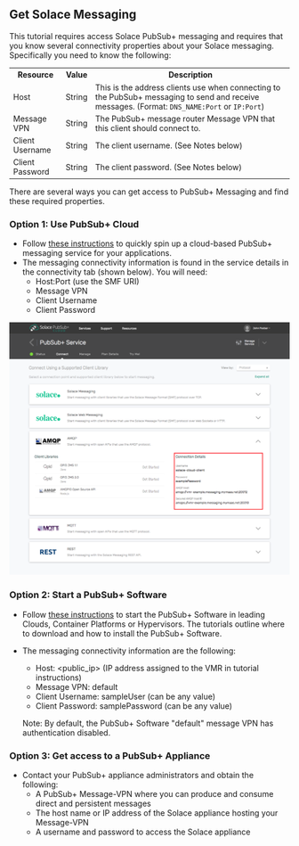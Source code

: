 
## Get Solace Messaging

This tutorial requires access Solace PubSub+ messaging and requires that you know several connectivity properties about your Solace messaging. Specifically you need to know the following:

<table>
  <tr>
    <th>Resource</th>
    <th>Value</th>
    <th>Description</th>
  </tr>
  <tr>
    <td>Host</td>
    <td>String</td>
    <td>This is the address clients use when connecting to the PubSub+ messaging to send and receive messages. (Format: <code>DNS_NAME:Port</code> or <code>IP:Port</code>)</td>
  </tr>
  <tr>
    <td>Message VPN</td>
    <td>String</td>
    <td>The PubSub+ message router Message VPN that this client should connect to. </td>
  </tr>
  <tr>
    <td>Client Username</td>
    <td>String</td>
    <td>The client username. (See Notes below)</td>
  </tr>
  <tr>
    <td>Client Password</td>
    <td>String</td>
    <td>The client password. (See Notes below)</td>
  </tr>
</table>

There are several ways you can get access to PubSub+ Messaging and find these required properties.

### Option 1: Use PubSub+ Cloud

* Follow [these instructions](https://www.solace.com/cloud/) to quickly spin up a cloud-based PubSub+ messaging service for your applications.
* The messaging connectivity information is found in the service details in the connectivity tab (shown below). You will need:
    * Host:Port (use the SMF URI)
    * Message VPN
    * Client Username
    * Client Password

![Screenshot: Messaging Connectivity Information](../../../images/screenshots/connectivity-info.png)

### Option 2: Start a PubSub+ Software

* Follow [these instructions](https://docs.solace.com/Solace-VMR-Set-Up/Setting-Up-VMRs.htm) to start the PubSub+ Software in leading Clouds, Container Platforms or Hypervisors. The tutorials outline where to download and how to install the PubSub+ Software.
* The messaging connectivity information are the following:
    * Host: <public_ip> (IP address assigned to the VMR in tutorial instructions)
    * Message VPN: default
    * Client Username: sampleUser (can be any value)
    * Client Password: samplePassword (can be any value)

    Note: By default, the PubSub+ Software "default" message VPN has authentication disabled.

### Option 3: Get access to a PubSub+ Appliance

* Contact your PubSub+ appliance administrators and obtain the following:
    * A PubSub+ Message-VPN where you can produce and consume direct and persistent messages
    * The host name or IP address of the Solace appliance hosting your Message-VPN
    * A username and password to access the Solace appliance
